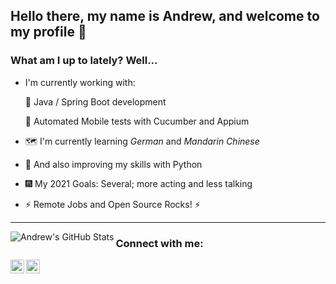## Hello there, my name is Andrew, and welcome to my profile :wave:

### What am I up to lately? Well... 
- I'm currently working with:

    :seedling: Java / Spring Boot development

    🧪 Automated Mobile tests with Cucumber and Appium

- :world_map: I'm currently learning *German* and *Mandarin Chinese*
- :snake: And also improving my skills with Python
- :fireworks: My 2021 Goals: Several; more acting and less talking 
- :zap: Remote Jobs and Open Source Rocks! :zap:

---

<img align="left" alt="Andrew's GitHub Stats" src="https://github-readme-stats.vercel.app/api?username=andrew2609&show_icons=true&hide_border=true" />

### Connect with me:

[<img align="left" alt="NdrewCoding | LinkedIn" width="22px" src="https://cdn.jsdelivr.net/npm/simple-icons@v3/icons/linkedin.svg" />][linkedin]
[<img align="left" alt="NdrewCoding | YouTube" width="22px" src="https://cdn.jsdelivr.net/npm/simple-icons@v3/icons/youtube.svg" />][youtube]

[linkedin]: https://www.linkedin.com/in/andrew-2609/
[youtube]: https://www.youtube.com/channel/UCmQ39rZeUW3dxMiSjm6YX7Q